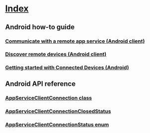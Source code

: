 # [Index](index.md)

## Android how-to guide
### [Communicate with a remote app service (Android client)](how-to-guide/communicate-with-a-remote-app-service-android.md)
### [Discover remote devices (Android client)](how-to-guide/discover-remote-devices-android.md)
### [Getting started with Connected Devices (Android)](how-to-guide/getting-started-rome-android.md)

## Android API reference
### [AppServiceClientConnection class](api-reference/AppServiceClientConnection.md)
### [AppServiceClientConnectionClosedStatus](api-reference/AppServiceClientConnectionClosedStatus.md)
### [AppServiceClientConnectionStatus enum](api-reference/AppServiceClientConnectionStatus.md)
### []()
### []()
### []()
